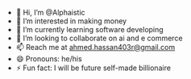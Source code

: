 - 👋 Hi, I’m @Alphaistic
- 👀 I’m interested in making money
- 🌱 I’m currently learning software developing
- 💞️ I’m looking to collaborate on ai and e commerce
- 📫 Reach me at ahmed.hassan403r@gmail.com
- 😄 Pronouns: he/his
- ⚡ Fun fact: I will be future self-made billionaire

<!---
Alphaistic/Alphaistic is a ✨ special ✨ repository because its `README.md` (this file) appears on your GitHub profile.
You can click the Preview link to take a look at your changes.
--->
